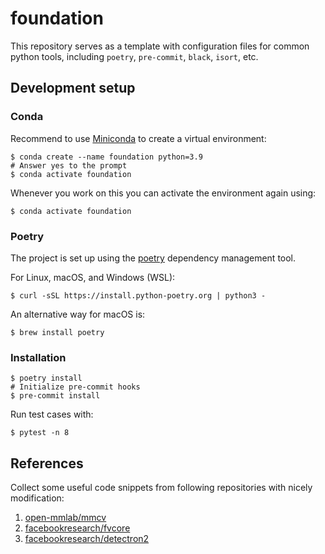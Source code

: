 # foundation

This repository serves as a template with configuration files for common python tools,
including `poetry`, `pre-commit`, `black`, `isort`, etc.

## Development setup

### Conda

Recommend to use [Miniconda](https://docs.conda.io/en/latest/miniconda.html) to create a virtual environment:

```shell
$ conda create --name foundation python=3.9
# Answer yes to the prompt
$ conda activate foundation
```

Whenever you work on this you can activate the environment again using:

```shell
$ conda activate foundation
```

### Poetry

The project is set up using the [poetry](https://python-poetry.org/docs/) dependency management tool.

For Linux, macOS, and Windows (WSL):

```shell
$ curl -sSL https://install.python-poetry.org | python3 -
```

An alternative way for macOS is:

```shell
$ brew install poetry
```

### Installation

```shell
$ poetry install
# Initialize pre-commit hooks
$ pre-commit install
```

Run test cases with:

```shell
$ pytest -n 8
```

## References

Collect some useful code snippets from following repositories with nicely modification:

1. [open-mmlab/mmcv](https://github.com/open-mmlab/mmcv)
1. [facebookresearch/fvcore](https://github.com/facebookresearch/fvcore)
1. [facebookresearch/detectron2](https://github.com/facebookresearch/detectron2)
